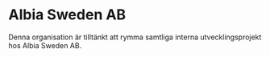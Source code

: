 # Albia Sweden AB
Denna organisation är tilltänkt att rymma samtliga interna utvecklingsprojekt hos Albia Sweden AB.